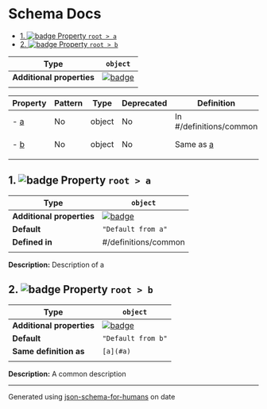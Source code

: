 # Schema Docs

- [1. ![badge](https://img.shields.io/badge/Optional-yellow) Property `root > a`](#a)
- [2. ![badge](https://img.shields.io/badge/Optional-yellow) Property `root > b`](#b)

| Type                      | `object`                                                                                                            |
| ------------------------- | ------------------------------------------------------------------------------------------------------------------- |
| **Additional properties** | [![badge](https://img.shields.io/badge/Any+type-allowed-green)](# "Additional Properties of any type are allowed.") |
|                           |                                                                                                                     |

| Property   | Pattern | Type   | Deprecated | Definition              | Title/Description    |
| ---------- | ------- | ------ | ---------- | ----------------------- | -------------------- |
| - [a](#a ) | No      | object | No         | In #/definitions/common | Description of a     |
| - [b](#b ) | No      | object | No         | Same as [a](#a )        | A common description |
|            |         |        |            |                         |                      |

## <a name="a"></a>1. ![badge](https://img.shields.io/badge/Optional-yellow) Property `root > a`

| Type                      | `object`                                                                                                            |
| ------------------------- | ------------------------------------------------------------------------------------------------------------------- |
| **Additional properties** | [![badge](https://img.shields.io/badge/Any+type-allowed-green)](# "Additional Properties of any type are allowed.") |
| **Default**               | `"Default from a"`                                                                                                  |
| **Defined in**            | #/definitions/common                                                                                                |
|                           |                                                                                                                     |

**Description:** Description of a

## <a name="b"></a>2. ![badge](https://img.shields.io/badge/Optional-yellow) Property `root > b`

| Type                      | `object`                                                                                                            |
| ------------------------- | ------------------------------------------------------------------------------------------------------------------- |
| **Additional properties** | [![badge](https://img.shields.io/badge/Any+type-allowed-green)](# "Additional Properties of any type are allowed.") |
| **Default**               | `"Default from b"`                                                                                                  |
| **Same definition as**    | `[a](#a)`                                                                                                           |
|                           |                                                                                                                     |

**Description:** A common description

----------------------------------------------------------------------------------------------------------------------------
Generated using [json-schema-for-humans](https://github.com/coveooss/json-schema-for-humans) on date